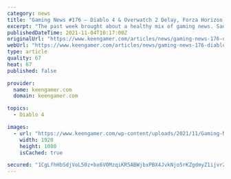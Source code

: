 ```yaml
---
category: news
title: "Gaming News #176 – Diablo 4 & Overwatch 2 Delay, Forza Horizon 5 Raving Reviews, The Book of Boba Fett Trailer"
excerpt: "The past week brought about a healthy mix of gaming news. Sadly, there were some delays of highly anticipated games but we also got some sleeper hits, ..."
publishedDateTime: 2021-11-04T10:17:00Z
originalUrl: "https://www.keengamer.com/articles/news/gaming-news-176-diablo-4-overwatch-2-delay-forza-horizon-5-raving-reviews-the-book-of-bobba-fett-trailer/"
webUrl: "https://www.keengamer.com/articles/news/gaming-news-176-diablo-4-overwatch-2-delay-forza-horizon-5-raving-reviews-the-book-of-bobba-fett-trailer/"
type: article
quality: 67
heat: 67
published: false

provider:
  name: keengamer.com
  domain: keengamer.com

topics:
  - Diablo 4

images:
  - url: "https://www.keengamer.com/wp-content/uploads/2021/11/Gaming-News-176.jpg"
    width: 1920
    height: 1080
    isCached: true

secured: "1CgLfhHbSdjVoL50z+bx6V0MzqiKR5ABWjbxPBX4JvkNjo5rKZgdmyZ1ijvrZrLuUPwHR1ARLcZhUfU5s2CK0hw6lTSbnlV90Oxkgf79LGadfMqj1wxT3ifIi/tczW10l+MSCDIAQZ8jQ/WL7tval4D/EuN+JC7xLsQRSP5W7hZzcavco0f5WByPwiwbpjwtXEnPydngsl1sTvshFWRF8zM5zkXIQnq3xCponuZUaQ7FNN7tBgH6P3XW3QZk+ThgIWp+Qp52kdsRROaMKmQNx1JhrP+ek3vZRDvAawv0SzO3g1UlKTu/52W6W+yir/v1R3EFXUaJew1YVNaPlRGVZJyaZ1DiT8mSzAkIXo55ny0=;Zesb+SzEEav16AIkWFYM1w=="
---
```


